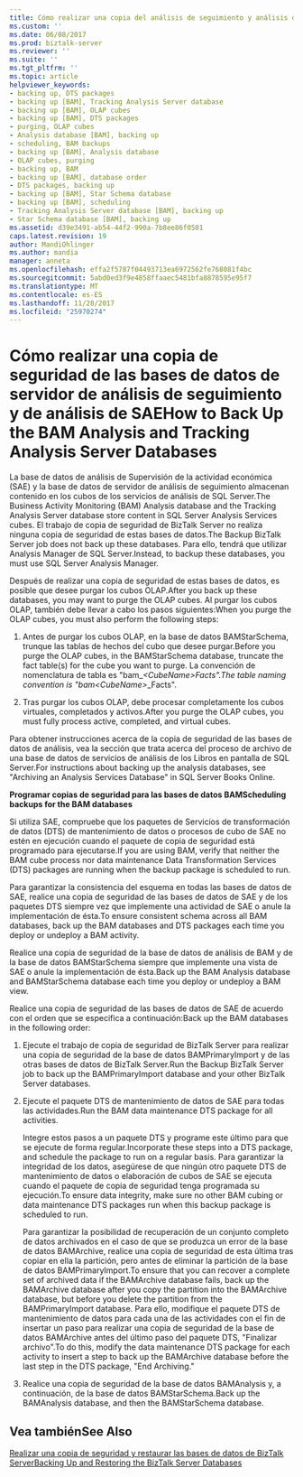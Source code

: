 ```yaml
---
title: Cómo realizar una copia del análisis de seguimiento y análisis de BAM bases de datos del servidor | Documentos de Microsoft
ms.custom: ''
ms.date: 06/08/2017
ms.prod: biztalk-server
ms.reviewer: ''
ms.suite: ''
ms.tgt_pltfrm: ''
ms.topic: article
helpviewer_keywords:
- backing up, DTS packages
- backing up [BAM], Tracking Analysis Server database
- backing up [BAM], OLAP cubes
- backing up [BAM], DTS packages
- purging, OLAP cubes
- Analysis database [BAM], backing up
- scheduling, BAM backups
- backing up [BAM], Analysis database
- OLAP cubes, purging
- backing up, BAM
- backing up [BAM], database order
- DTS packages, backing up
- backing up [BAM], Star Schema database
- backing up [BAM], scheduling
- Tracking Analysis Server database [BAM], backing up
- Star Schema database [BAM], backing up
ms.assetid: d39e3491-ab54-44f2-990a-7b8ee86f0501
caps.latest.revision: 19
author: MandiOhlinger
ms.author: mandia
manager: anneta
ms.openlocfilehash: effa2f5787f04493713ea6972562fe768081f4bc
ms.sourcegitcommit: 5abd0ed3f9e4858ffaaec5481bfa8878595e95f7
ms.translationtype: MT
ms.contentlocale: es-ES
ms.lasthandoff: 11/28/2017
ms.locfileid: "25970274"
---
```

# <a name="how-to-back-up-the-bam-analysis-and-tracking-analysis-server-databases"></a><span data-ttu-id="0d31d-102">Cómo realizar una copia de seguridad de las bases de datos de servidor de análisis de seguimiento y de análisis de SAE</span><span class="sxs-lookup"><span data-stu-id="0d31d-102">How to Back Up the BAM Analysis and Tracking Analysis Server Databases</span></span>
<span data-ttu-id="0d31d-103">La base de datos de análisis de Supervisión de la actividad económica (SAE) y la base de datos de servidor de análisis de seguimiento almacenan contenido en los cubos de los servicios de análisis de SQL Server.</span><span class="sxs-lookup"><span data-stu-id="0d31d-103">The Business Activity Monitoring (BAM) Analysis database and the Tracking Analysis Server database store content in SQL Server Analysis Services cubes.</span></span> <span data-ttu-id="0d31d-104">El trabajo de copia de seguridad de BizTalk Server no realiza ninguna copia de seguridad de estas bases de datos.</span><span class="sxs-lookup"><span data-stu-id="0d31d-104">The Backup BizTalk Server job does not back up these databases.</span></span> <span data-ttu-id="0d31d-105">Para ello, tendrá que utilizar Analysis Manager de SQL Server.</span><span class="sxs-lookup"><span data-stu-id="0d31d-105">Instead, to backup these databases, you must use SQL Server Analysis Manager.</span></span>  
  
 <span data-ttu-id="0d31d-106">Después de realizar una copia de seguridad de estas bases de datos, es posible que desee purgar los cubos OLAP.</span><span class="sxs-lookup"><span data-stu-id="0d31d-106">After you back up these databases, you may want to purge the OLAP cubes.</span></span> <span data-ttu-id="0d31d-107">Al purgar los cubos OLAP, también debe llevar a cabo los pasos siguientes:</span><span class="sxs-lookup"><span data-stu-id="0d31d-107">When you purge the OLAP cubes, you must also perform the following steps:</span></span>  
  
1.  <span data-ttu-id="0d31d-108">Antes de purgar los cubos OLAP, en la base de datos BAMStarSchema, trunque las tablas de hechos del cubo que desee purgar.</span><span class="sxs-lookup"><span data-stu-id="0d31d-108">Before you purge the OLAP cubes, in the BAMStarSchema database, truncate the fact table(s) for the cube you want to purge.</span></span> <span data-ttu-id="0d31d-109">La convención de nomenclatura de tabla es "bam_*\<CubeName\>*_Facts".</span><span class="sxs-lookup"><span data-stu-id="0d31d-109">The table naming convention is "bam_*\<CubeName\>*_Facts".</span></span>  
  
2.  <span data-ttu-id="0d31d-110">Tras purgar los cubos OLAP, debe procesar completamente los cubos virtuales, completados y activos.</span><span class="sxs-lookup"><span data-stu-id="0d31d-110">After you purge the OLAP cubes, you must fully process active, completed, and virtual cubes.</span></span>  
  
 <span data-ttu-id="0d31d-111">Para obtener instrucciones acerca de la copia de seguridad de las bases de datos de análisis, vea la sección que trata acerca del proceso de archivo de una base de datos de servicios de análisis de los Libros en pantalla de SQL Server.</span><span class="sxs-lookup"><span data-stu-id="0d31d-111">For instructions about backing up the analysis databases, see "Archiving an Analysis Services Database" in SQL Server Books Online.</span></span>  
  
 <span data-ttu-id="0d31d-112">**Programar copias de seguridad para las bases de datos BAM**</span><span class="sxs-lookup"><span data-stu-id="0d31d-112">**Scheduling backups for the BAM databases**</span></span>  
  
 <span data-ttu-id="0d31d-113">Si utiliza SAE, compruebe que los paquetes de Servicios de transformación de datos (DTS) de mantenimiento de datos o procesos de cubo de SAE no estén en ejecución cuando el paquete de copia de seguridad está programado para ejecutarse.</span><span class="sxs-lookup"><span data-stu-id="0d31d-113">If you are using BAM, verify that neither the BAM cube process nor data maintenance Data Transformation Services (DTS) packages are running when the backup package is scheduled to run.</span></span>  
  
 <span data-ttu-id="0d31d-114">Para garantizar la consistencia del esquema en todas las bases de datos de SAE, realice una copia de seguridad de las bases de datos de SAE y de los paquetes DTS siempre vez que implemente una actividad de SAE o anule la implementación de ésta.</span><span class="sxs-lookup"><span data-stu-id="0d31d-114">To ensure consistent schema across all BAM databases, back up the BAM databases and DTS packages each time you deploy or undeploy a BAM activity.</span></span>  
  
 <span data-ttu-id="0d31d-115">Realice una copia de seguridad de la base de datos de análisis de BAM y de la base de datos BAMStarSchema siempre que implemente una vista de SAE o anule la implementación de ésta.</span><span class="sxs-lookup"><span data-stu-id="0d31d-115">Back up the BAM Analysis database and BAMStarSchema database each time you deploy or undeploy a BAM view.</span></span>  
  
 <span data-ttu-id="0d31d-116">Realice una copia de seguridad de las bases de datos de SAE de acuerdo con el orden que se especifica a continuación:</span><span class="sxs-lookup"><span data-stu-id="0d31d-116">Back up the BAM databases in the following order:</span></span>  
  
1.  <span data-ttu-id="0d31d-117">Ejecute el trabajo de copia de seguridad de BizTalk Server para realizar una copia de seguridad de la base de datos BAMPrimaryImport y de las otras bases de datos de BizTalk Server.</span><span class="sxs-lookup"><span data-stu-id="0d31d-117">Run the Backup BizTalk Server job to back up the BAMPrimaryImport database and your other BizTalk Server databases.</span></span>  
  
2.  <span data-ttu-id="0d31d-118">Ejecute el paquete DTS de mantenimiento de datos de SAE para todas las actividades.</span><span class="sxs-lookup"><span data-stu-id="0d31d-118">Run the BAM data maintenance DTS package for all activities.</span></span>  
  
     <span data-ttu-id="0d31d-119">Integre estos pasos a un paquete DTS y programe este último para que se ejecute de forma regular.</span><span class="sxs-lookup"><span data-stu-id="0d31d-119">Incorporate these steps into a DTS package, and schedule the package to run on a regular basis.</span></span> <span data-ttu-id="0d31d-120">Para garantizar la integridad de los datos, asegúrese de que ningún otro paquete DTS de mantenimiento de datos o elaboración de cubos de SAE se ejecuta cuando el paquete de copia de seguridad tenga programada su ejecución.</span><span class="sxs-lookup"><span data-stu-id="0d31d-120">To ensure data integrity, make sure no other BAM cubing or data maintenance DTS packages run when this backup package is scheduled to run.</span></span>  
  
     <span data-ttu-id="0d31d-121">Para garantizar la posibilidad de recuperación de un conjunto completo de datos archivados en el caso de que se produzca un error de la base de datos BAMArchive, realice una copia de seguridad de esta última tras copiar en ella la partición, pero antes de eliminar la partición de la base de datos BAMPrimaryImport.</span><span class="sxs-lookup"><span data-stu-id="0d31d-121">To ensure that you can recover a complete set of archived data if the BAMArchive database fails, back up the BAMArchive database after you copy the partition into the BAMArchive database, but before you delete the partition from the BAMPrimaryImport database.</span></span> <span data-ttu-id="0d31d-122">Para ello, modifique el paquete DTS de mantenimiento de datos para cada una de las actividades con el fin de insertar un paso para realizar una copia de seguridad de la base de datos BAMArchive antes del último paso del paquete DTS, "Finalizar archivo".</span><span class="sxs-lookup"><span data-stu-id="0d31d-122">To do this, modify the data maintenance DTS package for each activity to insert a step to back up the BAMArchive database before the last step in the DTS package, "End Archiving."</span></span>  
  
3.  <span data-ttu-id="0d31d-123">Realice una copia de seguridad de la base de datos BAMAnalysis y, a continuación, de la base de datos BAMStarSchema.</span><span class="sxs-lookup"><span data-stu-id="0d31d-123">Back up the BAMAnalysis database, and then the BAMStarSchema database.</span></span>  
  
## <a name="see-also"></a><span data-ttu-id="0d31d-124">Vea también</span><span class="sxs-lookup"><span data-stu-id="0d31d-124">See Also</span></span>  
 [<span data-ttu-id="0d31d-125">Realizar una copia de seguridad y restaurar las bases de datos de BizTalk Server</span><span class="sxs-lookup"><span data-stu-id="0d31d-125">Backing Up and Restoring the BizTalk Server Databases</span></span>](../core/backing-up-and-restoring-the-biztalk-server-databases.md)